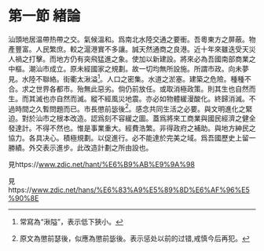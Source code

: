 # 第一節    緖論

汕頭地居温帶热帶之交。氣候溫和。爲南北水陸交通之要衝。吾粵東方之屏蔽。物產豐富。人民繁庶。較之滬港實不多讓。誠天然通商之良港。近十年來雖迭受天災人禍之打擊。而地方仍有突飛猛進之象。使加以新建設。將來必為吾國南部商業之中樞。潮汕市成立。原未經國家之規劃。故一切均無所設施。所謂市政。向未夢見。水陸不聯絡。街衢太湫溢[^1]。人口之密集。水道之淤塞。建築之危險。種種不合。求之世界各都市。殆無此惡劣。倘仍前放任。或取消極政策。則其生也自然而生。而其滅也亦自然而滅。縱不經風災地震。亦必如物體緩漫酸化。終歸消滅。不過時間之久暫問題而已。市長懲前毖後[^2]。感念共同生活之必要。與文明進化之緊迫。對於汕市之根本改造。認爲刻不容緩之圖。蓋爲將來工商業與國民經濟之健全發達計。不得不然也。惟是事業重大。經費浩繁。非得政府之補助。與地方紳民之協力。各具决心。積極規劃。以促進行。必不能達於完美之域。爲吾國歷史上留一勝績。外交表示進步。此改造計劃之所由設也。

[^1]: 常寫為“湫隘”，表示低下狹小。

見https://www.zdic.net/hant/%E6%B9%AB%E9%9A%98

[^2]: 原文為懲前瑟後，似應為懲前毖後。表示惩处以前的过错,戒慎今后再犯。

見https://www.zdic.net/hans/%E6%83%A9%E5%89%8D%E6%AF%96%E5%90%8E